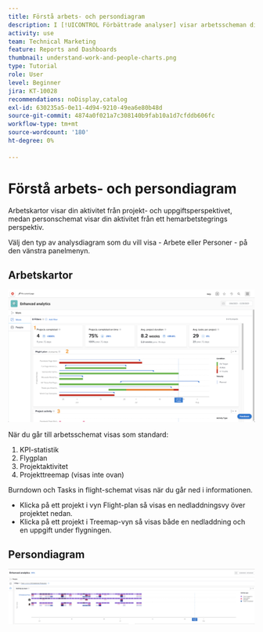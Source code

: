 ```yaml
---
title: Förstå arbets- och persondiagram
description: I [!UICONTROL Förbättrade analyser] visar arbetsscheman din aktivitet från projekt- och uppgiftsperspektivet, medan personscheman visar din aktivitet från ett hemarbeteams perspektiv.
activity: use
team: Technical Marketing
feature: Reports and Dashboards
thumbnail: understand-work-and-people-charts.png
type: Tutorial
role: User
level: Beginner
jira: KT-10028
recommendations: noDisplay,catalog
exl-id: 630235a5-0e11-4d94-9210-49ea6e80b48d
source-git-commit: 4874a0f021a7c308140b9fab10a1d7cfddb606fc
workflow-type: tm+mt
source-wordcount: '180'
ht-degree: 0%

---
```


# Förstå arbets- och persondiagram

Arbetskartor visar din aktivitet från projekt- och uppgiftsperspektivet, medan personschemat visar din aktivitet från ett hemarbetstegrings perspektiv.

Välj den typ av analysdiagram som du vill visa - Arbete eller Personer - på den vänstra panelmenyn.

## Arbetskartor

![En bild på hur funktionen [!UICONTROL  Analytics] hittas i [!DNL Workfront Classic]](assets/section-1-1.png)

När du går till arbetsschemat visas som standard:

1. KPI-statistik
1. Flygplan
1. Projektaktivitet
1. Projekttreemap (visas inte ovan)

Burndown och Tasks in flight-schemat visas när du går ned i informationen.

* Klicka på ett projekt i vyn Flight-plan så visas en nedladdningsvy över projektet nedan.
* Klicka på ett projekt i Treemap-vyn så visas både en nedladdning och en uppgift under flygningen.

## Persondiagram

![En bild på hur funktionen [!UICONTROL  Analytics] hittas i [!DNL Workfront Classic]](assets/section-1-2.png)


